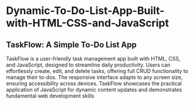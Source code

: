 # Dynamic-To-Do-List-App-Built-with-HTML-CSS-and-JavaScript
## TaskFlow: A Simple To-Do List App
TaskFlow is a user-friendly task management app built with HTML, CSS, and JavaScript, designed to streamline daily productivity. Users can effortlessly create, edit, and delete tasks, offering full CRUD functionality to manage their to-dos. The responsive interface adapts to any screen size, ensuring accessibility across devices. TaskFlow showcases the practical application of JavaScript for dynamic content updates and demonstrates fundamental web development skills
